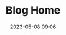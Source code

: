 ---
home: true
layout: BlogHome
icon: home
title: Blog Home
heroImage: /logo.svg
heroText: Huxzhi's blog
tagline: Switch Chinese for better experience 
# heroFullScreen: true
projects:
  - icon: project
    name: project name
    desc: project detailed description
    link: https://your.project.link

  - icon: link
    name: link name
    desc: link detailed description
    link: https://link.address

  - icon: book
    name: book name
    desc: Detailed description of the book
    link: https://link.to.your.book

  - icon: article
    name: article name
    desc: Detailed description of the article
    link: https://link.to.your.article


footer: footer text
date: 2023-05-08 09:06
updated: 2023-05-13 22:56
---